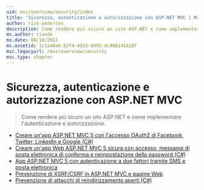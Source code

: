 ```yaml
---
uid: mvc/overview/security/index
title: 'Sicurezza, autenticazione e autorizzazione con ASP.NET MVC | Microsoft Docs'
author: rick-anderson
description: Come rendere più sicuro un sito ASP.NET e come implementare l'autenticazione e autorizzazione.
ms.author: riande
ms.date: 08/10/2011
ms.assetid: 1c1aa6a6-82f4-4553-8495-dc99814162df
msc.legacyurl: /mvc/overview/security
msc.type: chapter
---
```

<a name="security-authentication-and-authorization-with-aspnet-mvc"></a>Sicurezza, autenticazione e autorizzazione con ASP.NET MVC
====================
> Come rendere più sicuro un sito ASP.NET e come implementare l'autenticazione e autorizzazione.


- [Creare un'app ASP.NET MVC 5 con l'accesso OAuth2 di Facebook, Twitter, LinkedIn e Google (C#)](create-an-aspnet-mvc-5-app-with-facebook-and-google-oauth2-and-openid-sign-on.md)
- [Creare un'app Web ASP.NET MVC 5 sicura con accesso, messaggi di posta elettronica di conferma e reimpostazione della password (C#)](create-an-aspnet-mvc-5-web-app-with-email-confirmation-and-password-reset.md)
- [App ASP.NET MVC 5 con autenticazione a due fattori tramite SMS e posta elettronica](aspnet-mvc-5-app-with-sms-and-email-two-factor-authentication.md)
- [Prevenzione di XSRF/CSRF in ASP.NET MVC e pagine Web](xsrfcsrf-prevention-in-aspnet-mvc-and-web-pages.md)
- [Prevenzione di attacchi di reindirizzamento aperti (C#)](preventing-open-redirection-attacks.md)
